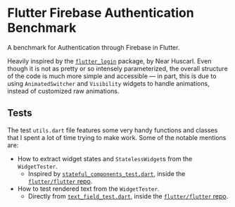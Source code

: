 # Flutter Firebase Authentication Benchmark

A benchmark for Authentication through Firebase in Flutter.

Heavily inspired by the [`flutter_login`](https://pub.dev/packages/flutter_login) package, by Near Huscarl. Even though it is not as pretty or so intensely parameterized, the overall structure of the code is much more simple and accessible &mdash; in part, this is due to using `AnimatedSwitcher` and `Visibility` widgets to handle animations, instead of customized raw animations.

## Tests

The test `utils.dart` file features some very handy functions and classes that I spent a lot of time trying to make work. Some of the notable mentions are:

- How to extract widget states and `StatelessWidget`s from the `WidgetTester`.
    - Inspired by [`stateful_components_test.dart`](https://github.com/flutter/flutter/blob/77fb28b3da19dcf2b718ce963a23c2e4917c55f0/packages/flutter/test/widgets/stateful_components_test.dart#L47-L62), inside the [`flutter/flutter` repo](https://github.com/flutter/flutter).
- How to test rendered text from the `WidgetTester`.
    - Directly from [`text_field_test.dart`](https://github.com/flutter/flutter/blob/714d579839cc306b88288e4f25dbee74bf3a4f5d/packages/flutter/test/material/text_field_test.dart#L145-L160), inside the [`flutter/flutter` repo](https://github.com/flutter/flutter).